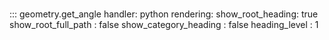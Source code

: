 # 
::: geometry.get_angle
    handler: python
    rendering:
      show_root_heading: true
      show_root_full_path : false
      show_category_heading : false
      heading_level : 1